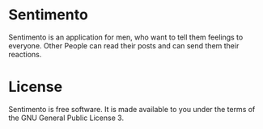 # Sentimento

Sentimento is an application for men, who want to tell them feelings to everyone. Other People can read their posts and  can send them their reactions.

# License
Sentimento is free software. It is made available to you under the terms of the GNU General Public License 3.
